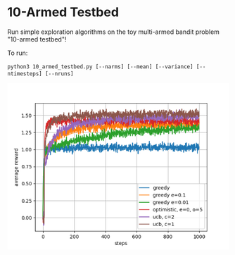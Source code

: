 
# 10-Armed Testbed

Run simple exploration algorithms on the toy multi-armed bandit problem "10-armed testbed"!

To run:

    python3 10_armed_testbed.py [--narms] [--mean] [--variance] [--ntimesteps] [--nruns]

![Bandits](https://raw.githubusercontent.com/ben-bay/rl_toolkit/master/bandits/plot.png)
